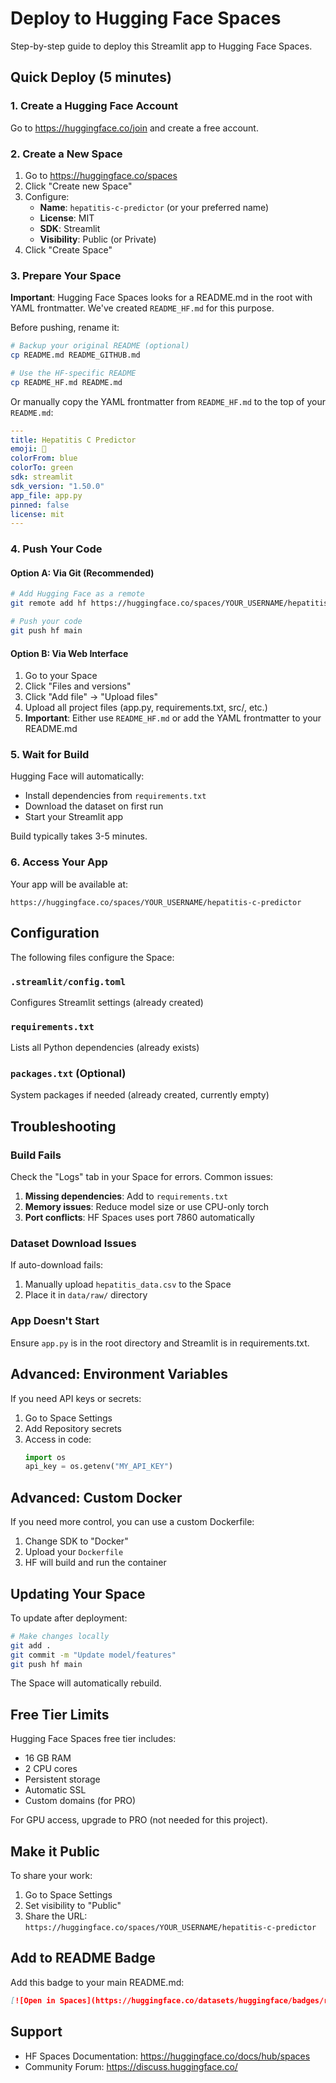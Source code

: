# Deploy to Hugging Face Spaces

Step-by-step guide to deploy this Streamlit app to Hugging Face Spaces.

## Quick Deploy (5 minutes)

### 1. Create a Hugging Face Account

Go to https://huggingface.co/join and create a free account.

### 2. Create a New Space

1. Go to https://huggingface.co/spaces
2. Click "Create new Space"
3. Configure:
   - **Name**: `hepatitis-c-predictor` (or your preferred name)
   - **License**: MIT
   - **SDK**: Streamlit
   - **Visibility**: Public (or Private)
4. Click "Create Space"

### 3. Prepare Your Space

**Important**: Hugging Face Spaces looks for a README.md in the root with YAML frontmatter. We've created `README_HF.md` for this purpose.

Before pushing, rename it:

```bash
# Backup your original README (optional)
cp README.md README_GITHUB.md

# Use the HF-specific README
cp README_HF.md README.md
```

Or manually copy the YAML frontmatter from `README_HF.md` to the top of your `README.md`:

```yaml
---
title: Hepatitis C Predictor
emoji: 🏥
colorFrom: blue
colorTo: green
sdk: streamlit
sdk_version: "1.50.0"
app_file: app.py
pinned: false
license: mit
---
```

### 4. Push Your Code

#### Option A: Via Git (Recommended)

```bash
# Add Hugging Face as a remote
git remote add hf https://huggingface.co/spaces/YOUR_USERNAME/hepatitis-c-predictor

# Push your code
git push hf main
```

#### Option B: Via Web Interface

1. Go to your Space
2. Click "Files and versions"
3. Click "Add file" → "Upload files"
4. Upload all project files (app.py, requirements.txt, src/, etc.)
5. **Important**: Either use `README_HF.md` or add the YAML frontmatter to your README.md

### 5. Wait for Build

Hugging Face will automatically:
- Install dependencies from `requirements.txt`
- Download the dataset on first run
- Start your Streamlit app

Build typically takes 3-5 minutes.

### 6. Access Your App

Your app will be available at:
```
https://huggingface.co/spaces/YOUR_USERNAME/hepatitis-c-predictor
```

## Configuration

The following files configure the Space:

### `.streamlit/config.toml`
Configures Streamlit settings (already created)

### `requirements.txt`
Lists all Python dependencies (already exists)

### `packages.txt` (Optional)
System packages if needed (already created, currently empty)

## Troubleshooting

### Build Fails

Check the "Logs" tab in your Space for errors. Common issues:

1. **Missing dependencies**: Add to `requirements.txt`
2. **Memory issues**: Reduce model size or use CPU-only torch
3. **Port conflicts**: HF Spaces uses port 7860 automatically

### Dataset Download Issues

If auto-download fails:
1. Manually upload `hepatitis_data.csv` to the Space
2. Place it in `data/raw/` directory

### App Doesn't Start

Ensure `app.py` is in the root directory and Streamlit is in requirements.txt.

## Advanced: Environment Variables

If you need API keys or secrets:

1. Go to Space Settings
2. Add Repository secrets
3. Access in code:
   ```python
   import os
   api_key = os.getenv("MY_API_KEY")
   ```

## Advanced: Custom Docker

If you need more control, you can use a custom Dockerfile:

1. Change SDK to "Docker"
2. Upload your `Dockerfile`
3. HF will build and run the container

## Updating Your Space

To update after deployment:

```bash
# Make changes locally
git add .
git commit -m "Update model/features"
git push hf main
```

The Space will automatically rebuild.

## Free Tier Limits

Hugging Face Spaces free tier includes:
- 16 GB RAM
- 2 CPU cores
- Persistent storage
- Automatic SSL
- Custom domains (for PRO)

For GPU access, upgrade to PRO (not needed for this project).

## Make it Public

To share your work:

1. Go to Space Settings
2. Set visibility to "Public"
3. Share the URL: `https://huggingface.co/spaces/YOUR_USERNAME/hepatitis-c-predictor`

## Add to README Badge

Add this badge to your main README.md:

```markdown
[![Open in Spaces](https://huggingface.co/datasets/huggingface/badges/raw/main/open-in-hf-spaces-md.svg)](https://huggingface.co/spaces/YOUR_USERNAME/hepatitis-c-predictor)
```

## Support

- HF Spaces Documentation: https://huggingface.co/docs/hub/spaces
- Community Forum: https://discuss.huggingface.co/

